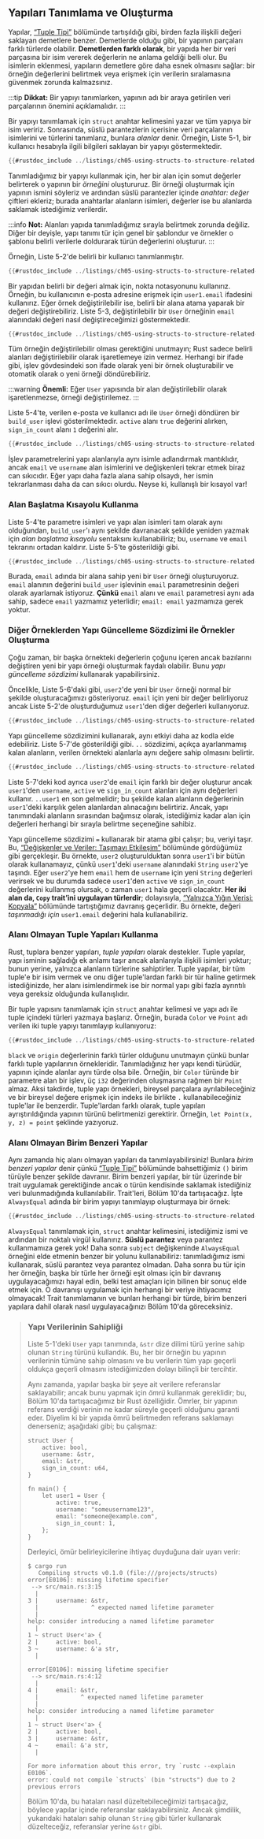 ## Yapıları Tanımlama ve Oluşturma

Yapılar, [“Tuple Tipi”][tuples] bölümünde tartışıldığı gibi, birden fazla ilişkili değeri saklayan demetlere benzer. Demetlerde olduğu gibi, bir yapının parçaları farklı türlerde olabilir. **Demetlerden farklı olarak**, bir yapıda her bir veri parçasına bir isim vererek değerlerin ne anlama geldiği belli olur. Bu isimlerin eklenmesi, yapıların demetlere göre daha esnek olmasını sağlar: bir örneğin değerlerini belirtmek veya erişmek için verilerin sıralamasına güvenmek zorunda kalmazsınız.

:::tip
**Dikkat:** Bir yapıyı tanımlarken, yapının adı bir araya getirilen veri parçalarının önemini açıklamalıdır.
:::

Bir yapıyı tanımlamak için `struct` anahtar kelimesini yazar ve tüm yapıya bir isim veririz. Sonrasında, süslü parantezlerin içerisine veri parçalarının isimlerini ve türlerini tanımlarız, bunlara *alanlar* denir. Örneğin, Liste 5-1, bir kullanıcı hesabıyla ilgili bilgileri saklayan bir yapıyı göstermektedir.



```rust
{{#rustdoc_include ../listings/ch05-using-structs-to-structure-related-data/listing-05-01/src/main.rs:here}}
```



Tanımladığımız bir yapıyı kullanmak için, her bir alan için somut değerler belirterek o yapının bir *örneğini* oluştururuz. Bir örneği oluşturmak için yapının ismini söyleriz ve ardından süslü parantezler içinde *anahtar: değer* çiftleri ekleriz; burada anahtarlar alanların isimleri, değerler ise bu alanlarda saklamak istediğimiz verilerdir.

:::info
**Not:** Alanları yapıda tanımladığımız sırayla belirtmek zorunda değiliz. Diğer bir deyişle, yapı tanımı tür için genel bir şablondur ve örnekler o şablonu belirli verilerle doldurarak türün değerlerini oluşturur.
:::

Örneğin, Liste 5-2'de belirli bir kullanıcı tanımlanmıştır.



```rust
{{#rustdoc_include ../listings/ch05-using-structs-to-structure-related-data/listing-05-02/src/main.rs:here}}
```



Bir yapıdan belirli bir değeri almak için, nokta notasyonunu kullanırız. Örneğin, bu kullanıcının e-posta adresine erişmek için `user1.email` ifadesini kullanırız. Eğer örnek değiştirilebilir ise, belirli bir alana atama yaparak bir değeri değiştirebiliriz. Liste 5-3, değiştirilebilir bir `User` örneğinin `email` alanındaki değeri nasıl değiştireceğimizi göstermektedir.



```rust
{{#rustdoc_include ../listings/ch05-using-structs-to-structure-related-data/listing-05-03/src/main.rs:here}}
```



Tüm örneğin değiştirilebilir olması gerektiğini unutmayın; Rust sadece belirli alanları değiştirilebilir olarak işaretlemeye izin vermez. Herhangi bir ifade gibi, işlev gövdesindeki son ifade olarak yeni bir örnek oluşturabilir ve otomatik olarak o yeni örneği döndürebiliriz.

:::warning
**Önemli:** Eğer `User` yapısında bir alan değiştirilebilir olarak işaretlenmezse, örneği değiştirilemez.
:::

Liste 5-4'te, verilen e-posta ve kullanıcı adı ile `User` örneği döndüren bir `build_user` işlevi gösterilmektedir. `active` alanı `true` değerini alırken, `sign_in_count` alanı `1` değerini alır.



```rust
{{#rustdoc_include ../listings/ch05-using-structs-to-structure-related-data/listing-05-04/src/main.rs:here}}
```



İşlev parametrelerini yapı alanlarıyla aynı isimle adlandırmak mantıklıdır, ancak `email` ve `username` alan isimlerini ve değişkenleri tekrar etmek biraz can sıkıcıdır. Eğer yapı daha fazla alana sahip olsaydı, her ismin tekrarlanması daha da can sıkıcı olurdu. Neyse ki, kullanışlı bir kısayol var!

### Alan Başlatma Kısayolu Kullanma

Liste 5-4'te parametre isimleri ve yapı alan isimleri tam olarak aynı olduğundan, `build_user`'ı aynı şekilde davranacak şekilde yeniden yazmak için *alan başlatma kısayolu* sentaksını kullanabiliriz; bu, `username` ve `email` tekrarını ortadan kaldırır. Liste 5-5'te gösterildiği gibi.



```rust
{{#rustdoc_include ../listings/ch05-using-structs-to-structure-related-data/listing-05-05/src/main.rs:here}}
```



Burada, `email` adında bir alana sahip yeni bir `User` örneği oluşturuyoruz. `email` alanının değerini `build_user` işlevinin `email` parametresinin değeri olarak ayarlamak istiyoruz. **Çünkü** `email` alanı ve `email` parametresi aynı ada sahip, sadece `email` yazmamız yeterlidir; `email: email` yazmamıza gerek yoktur.

### Diğer Örneklerden Yapı Güncelleme Sözdizimi ile Örnekler Oluşturma

Çoğu zaman, bir başka örnekteki değerlerin çoğunu içeren ancak bazılarını değiştiren yeni bir yapı örneği oluşturmak faydalı olabilir. Bunu *yapı güncelleme sözdizimi* kullanarak yapabilirsiniz.

Öncelikle, Liste 5-6'daki gibi, `user2`'de yeni bir `User` örneği normal bir şekilde oluşturacağımızı gösteriyoruz. `email` için yeni bir değer belirliyoruz ancak Liste 5-2'de oluşturduğumuz `user1`'den diğer değerleri kullanıyoruz.



```rust
{{#rustdoc_include ../listings/ch05-using-structs-to-structure-related-data/listing-05-06/src/main.rs:here}}
```



Yapı güncelleme sözdizimini kullanarak, aynı etkiyi daha az kodla elde edebiliriz. Liste 5-7'de gösterildiği gibi. `..` sözdizimi, açıkça ayarlanmamış kalan alanların, verilen örnekteki alanlarla aynı değere sahip olmasını belirtir.



```rust
{{#rustdoc_include ../listings/ch05-using-structs-to-structure-related-data/listing-05-07/src/main.rs:here}}
```



Liste 5-7'deki kod ayrıca `user2`'de `email` için farklı bir değer oluşturur ancak `user1`'den `username`, `active` ve `sign_in_count` alanları için aynı değerleri kullanır. `..user1` en son gelmelidir; bu şekilde kalan alanların değerlerinin `user1`'deki karşılık gelen alanlardan alınacağını belirtiriz. Ancak, yapı tanımındaki alanların sırasından bağımsız olarak, istediğimiz kadar alan için değerleri herhangi bir sırayla belirtme seçeneğine sahibiz.

Yapı güncelleme sözdizimi `=` kullanarak bir atama gibi çalışır; bu, veriyi taşır. Bu, [“Değişkenler ve Veriler: Taşımayı Etkileşim”][move] bölümünde gördüğümüz gibi gerçekleşir. Bu örnekte, `user2` oluşturulduktan sonra `user1`'i bir bütün olarak kullanamayız, çünkü `user1`'deki `username` alanındaki `String` `user2`'ye taşındı. Eğer `user2`'ye hem `email` hem de `username` için yeni `String` değerleri verirsek ve bu durumda sadece `user1`'den `active` ve `sign_in_count` değerlerini kullanmış olursak, o zaman `user1` hala geçerli olacaktır. **Her iki alan da, `Copy` trait’ini uygulayan türlerdir**; dolayısıyla, [“Yalnızca Yığın Verisi: Kopyala”][copy] bölümünde tartıştığımız davranış geçerlidir. Bu örnekte, değeri *taşınmadığı için* `user1.email` değerini hala kullanabiliriz.

### Alanı Olmayan Tuple Yapıları Kullanma

Rust, tuplara benzer yapıları, *tuple yapıları* olarak destekler. Tuple yapılar, yapı isminin sağladığı ek anlamı taşır ancak alanlarıyla ilişkili isimleri yoktur; bunun yerine, yalnızca alanların türlerine sahiptirler. Tuple yapılar, bir tüm tuple'e bir isim vermek ve onu diğer tuple'lardan farklı bir tür haline getirmek istediğinizde, her alanı isimlendirmek ise bir normal yapı gibi fazla ayrıntılı veya gereksiz olduğunda kullanışlıdır.

Bir tuple yapısını tanımlamak için `struct` anahtar kelimesi ve yapı adı ile tuple içindeki türleri yazmaya başlarız. Örneğin, burada `Color` ve `Point` adı verilen iki tuple yapıyı tanımlayıp kullanıyoruz:



```rust
{{#rustdoc_include ../listings/ch05-using-structs-to-structure-related-data/no-listing-01-tuple-structs/src/main.rs}}
```



`black` ve `origin` değerlerinin farklı türler olduğunu unutmayın çünkü bunlar farklı tuple yapılarının örnekleridir. Tanımladığınız her yapı kendi türüdür, yapının içinde alanlar aynı türde olsa bile. Örneğin, bir `Color` türünde bir parametre alan bir işlev, üç `i32` değerinden oluşmasına rağmen bir `Point` almaz. Aksi takdirde, tuple yapı örnekleri, bireysel parçalara ayrılabileceğiniz ve bir bireysel değere erişmek için indeks ile birlikte `.` kullanabileceğiniz tuple'lar ile benzerdir. Tuple'lardan farklı olarak, tuple yapıları ayrıştırıldığında yapının türünü belirtmenizi gerektirir. Örneğin, `let Point(x, y, z) = point` şeklinde yazıyoruz.

### Alanı Olmayan Birim Benzeri Yapılar

Aynı zamanda hiç alanı olmayan yapıları da tanımlayabilirsiniz! Bunlara *birim benzeri yapılar* denir çünkü [“Tuple Tipi”][tuples] bölümünde bahsettiğimiz `()` birim türüyle benzer şekilde davranır. Birim benzeri yapılar, bir tür üzerinde bir trait uygulamak gerektiğinde ancak o türün kendisinde saklamak istediğiniz veri bulunmadığında kullanılabilir. Trait'leri, Bölüm 10'da tartışacağız. İşte `AlwaysEqual` adında bir birim yapıyı tanımlayıp oluşturmaya bir örnek:



```rust
{{#rustdoc_include ../listings/ch05-using-structs-to-structure-related-data/no-listing-04-unit-like-structs/src/main.rs}}
```



`AlwaysEqual` tanımlamak için, `struct` anahtar kelimesini, istediğimiz ismi ve ardından bir noktalı virgül kullanırız. **Süslü parantez** veya parantez kullanmamıza gerek yok! Daha sonra `subject` değişkeninde `AlwaysEqual` örneğini elde etmenin benzer bir yolunu kullanabiliriz: tanımladığımız ismi kullanarak, süslü parantez veya parantez olmadan. Daha sonra bu tür için her örneğin, başka bir türle her örneği eşit olması için bir davranış uygulayacağımızı hayal edin, belki test amaçları için bilinen bir sonuç elde etmek için. O davranışı uygulamak için herhangi bir veriye ihtiyacımız olmayacak! Trait tanımlamanın ve bunları herhangi bir türde, birim benzeri yapılara dahil olarak nasıl uygulayacağınızı Bölüm 10'da göreceksiniz.

> ### Yapı Verilerinin Sahipliği
>
> Liste 5-1'deki `User` yapı tanımında, `&str` dize dilimi türü yerine sahip olunan `String` türünü kullandık. Bu, her bir örneğin bu yapının verilerinin tümüne sahip olmasını ve bu verilerin tüm yapı geçerli oldukça geçerli olmasını istediğimizden dolayı bilinçli bir tercihtir.
>
> Aynı zamanda, yapılar başka bir şeye ait verilere referanslar saklayabilir; ancak bunu yapmak için *ömrü* kullanmak gereklidir; bu, Bölüm 10'da tartışacağımız bir Rust özelliğidir. Ömrler, bir yapının referans verdiği verinin ne kadar süreyle geçerli olduğunu garanti eder. Diyelim ki bir yapıda ömrü belirtmeden referans saklamayı denerseniz; aşağıdaki gibi; bu çalışmaz:
>
> 
>
> 
>
> ```rust,ignore,does_not_compile
> struct User {
>     active: bool,
>     username: &str,
>     email: &str,
>     sign_in_count: u64,
> }
>
> fn main() {
>     let user1 = User {
>         active: true,
>         username: "someusername123",
>         email: "someone@example.com",
>         sign_in_count: 1,
>     };
> }
> ```
>
> 
>
> Derleyici, ömür belirleyicilerine ihtiyaç duyduğuna dair uyarı verir:
>
> ```console
> $ cargo run
>    Compiling structs v0.1.0 (file:///projects/structs)
> error[E0106]: missing lifetime specifier
>  --> src/main.rs:3:15
>   |
> 3 |     username: &str,
>   |               ^ expected named lifetime parameter
>   |
> help: consider introducing a named lifetime parameter
>   |
> 1 ~ struct User<'a> {
> 2 |     active: bool,
> 3 ~     username: &'a str,
>   |
>
> error[E0106]: missing lifetime specifier
>  --> src/main.rs:4:12
>   |
> 4 |     email: &str,
>   |            ^ expected named lifetime parameter
>   |
> help: consider introducing a named lifetime parameter
>   |
> 1 ~ struct User<'a> {
> 2 |     active: bool,
> 3 |     username: &str,
> 4 ~     email: &'a str,
>   |
> 
> For more information about this error, try `rustc --explain E0106`.
> error: could not compile `structs` (bin "structs") due to 2 previous errors
> ```
>
> Bölüm 10'da, bu hataları nasıl düzeltebileceğimizi tartışacağız, böylece yapılar içinde referanslar saklayabilirsiniz. Ancak şimdilik, yukarıdaki hataları sahip olunan `String` gibi türler kullanarak düzelteceğiz, referanslar yerine `&str` gibi. 

[tuples]: ch03-02-data-types.html#the-tuple-type
[move]: ch04-01-what-is-ownership.html#variables-and-data-interacting-with-move
[copy]: ch04-01-what-is-ownership.html#stack-only-data-copy